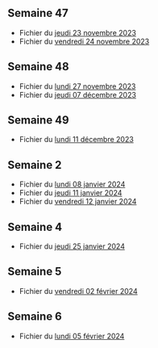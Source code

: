 ## Semaine 47

- Fichier du [jeudi 23 novembre 2023](./3eme1/2023-11-23_3eme1.pdf)
- Fichier du [vendredi 24 novembre 2023](./3eme1/2023-11-24_3eme1.pdf)


## Semaine 48 
 
- Fichier du [lundi 27 novembre 2023](./3eme1/2023-11-27_3eme1.pdf)
- Fichier du [jeudi 07 décembre 2023](./3eme1/2023-12-07_3eme1.pdf)


## Semaine 49

- Fichier du [lundi 11 décembre 2023](./3eme1/2023-12-11_3eme1.pdf)

## Semaine 2

- Fichier du [lundi 08 janvier 2024](./3eme1/2024-01-08_3eme1.pdf)
- Fichier du [jeudi 11 janvier 2024](./3eme1/2024-01-11_3eme1.pdf)
- Fichier du [vendredi 12 janvier 2024](./3eme1/2024-01-12_3eme1.pdf)

## Semaine 4

- Fichier du [jeudi 25 janvier 2024](./3eme1/2024-01-25_3eme1.pdf)

## Semaine 5

- Fichier du [vendredi 02 février 2024](./3eme1/2024-02-02_3eme1.pdf)

## Semaine 6

- Fichier du [lundi 05 février 2024](./3eme1/2024-02-05_3eme1.pdf)
